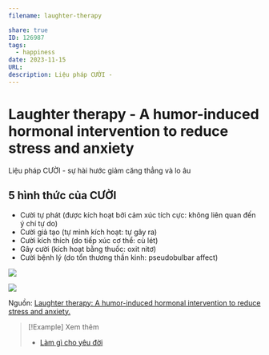```yaml
---
filename: laughter-therapy

share: true
ID: 126987
tags:
  - happiness
date: 2023-11-15
URL: 
description: Liệu pháp CƯỜI -
---
```

# Laughter therapy - A humor-induced hormonal intervention to reduce stress and anxiety

Liệu pháp CƯỜI - sự hài hước giảm căng thẳng và lo âu

## 5 hình thức của CƯỜI
- Cười tự phát (được kích hoạt bởi cảm xúc tích cực: không liên quan đến ý chí tự do)
- Cười giả tạo (tự mình kích hoạt: tự gây ra)
- Cười kích thích (do tiếp xúc cơ thể: cù lét)
- Gây cười (kích hoạt bằng thuốc: oxit nitơ)
- Cười bệnh lý (do tổn thương thần kinh: pseudobulbar affect)

![](https://i.imgur.com/lGfB7Nu.jpg)

![](https://i.imgur.com/AvwdAXu.jpg)


Nguồn: [Laughter therapy: A humor-induced hormonal intervention to reduce stress and anxiety.](https://sci-hub.se/10.1016/j.crphys.2021.04.002)


> [!Example] Xem thêm
> - [Làm gì cho yêu đời](./lam-gi-cho-yeu-doi.md)

